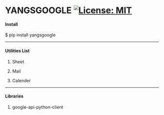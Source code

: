 # YANGSGOOGLE [![License: MIT](https://img.shields.io/badge/License-MIT-yellow.svg)](https://opensource.org/licenses/MIT)

#### Install
$ pip install yangsgoogle

---

#### Utilities List
1. Sheet

2. Mail

3. Calender
    
  
---

#### Libraries

1. google-api-python-client
